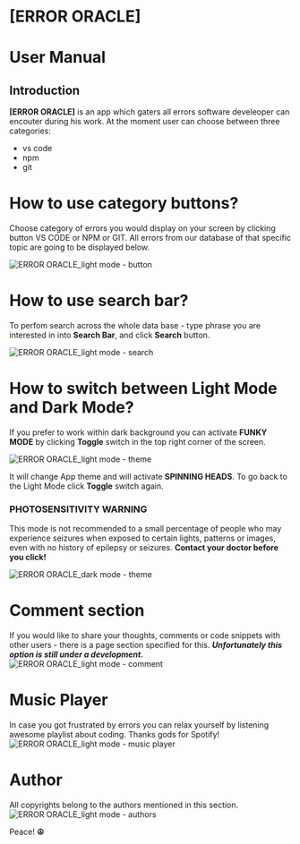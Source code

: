 # [ERROR ORACLE]

# User Manual

## Introduction

**[ERROR ORACLE]** is an app which gaters all errors software develeoper can encouter during his work. At the moment user can choose between three categories:

- vs code
- npm
- git

# How to use category buttons?

Choose category of errors you would display on your screen by clicking button VS CODE or NPM or GIT. All errors from our database of that specific topic are going to be displayed below.

![ERROR ORACLE_light mode - button](https://user-images.githubusercontent.com/101604946/176442145-a63b1ba0-4451-433c-af4e-cdd8cfddcf42.png)

# How to use search bar?

To perfom search across the whole data base - type phrase you are interested in into **Search Bar**, and click **Search** button.

![ERROR ORACLE_light mode - search](https://user-images.githubusercontent.com/101604946/176442651-2dd85562-62f0-4dc2-9a29-7b724d4aa205.png)

# How to switch between Light Mode and Dark Mode?

If you prefer to work within dark background you can activate **FUNKY MODE** by clicking **Toggle** switch in the top right corner of the screen.

![ERROR ORACLE_light mode - theme](https://user-images.githubusercontent.com/101604946/176445434-bc3feb60-0745-4ec7-a1d5-0be7cfdd8f7b.png)

It will change App theme and will activate **SPINNING HEADS**.
To go back to the Light Mode click **Toggle** switch again.

### PHOTOSENSITIVITY WARNING

This mode is not recommended to a small percentage of people who may experience seizures when exposed to certain lights, patterns or images, even with no history of epilepsy or seizures. **Contact your doctor before you click!**

![ERROR ORACLE_dark mode - theme](https://user-images.githubusercontent.com/101604946/176448536-db411283-3296-4f70-a194-c7c09865d97d.png)

# Comment section

If you would like to share your thoughts, comments or code snippets with other users - there is a page section specified for this.
**_Unfortunately this option is still under a development._**
![ERROR ORACLE_light mode - comment](https://user-images.githubusercontent.com/101604946/176458178-f87023e8-f739-4a66-98a2-b19f1f2e2623.png)

# Music Player

In case you got frustrated by errors you can relax yourself by listening awesome playlist about coding. Thanks gods for Spotify!
![ERROR ORACLE_light mode - music player](https://user-images.githubusercontent.com/101604946/176459011-2fb748b0-353f-4243-877c-745daccbf40c.png)

# Author

All copyrights belong to the authors mentioned in this section.
![ERROR ORACLE_light mode - authors](https://user-images.githubusercontent.com/101604946/176459887-9bc2887f-9d51-48c9-9664-0a092b13d4f7.png)

Peace! **☮**
